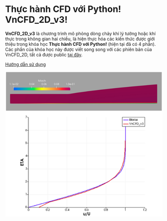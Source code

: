 # Thực hành CFD với Python! VnCFD_2D_v3!

**VnCFD_2D_v3** là chương trình mô phỏng dòng chảy khí lý tưởng hoặc khí thực trong không gian hai chiều, là hiện thực hóa các kiến thức được giới thiệu trong khóa học **Thực hành CFD với Python!** (hiện tại đã có 4 phần). Các phần của khóa học này được viết song song với các phiên bản của VnCFD_2D, tất cả được public [tại đây](https://github.com/SangVn).


[Hướng dẫn sử dụng](https://nbviewer.jupyter.org/github/SangVn/VnCFD_2D_v3/blob/master/Tutorial.ipynb) 

<img src="img/plate.png">
